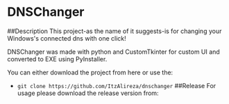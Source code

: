 # DNSChanger
##Description
This project-as the name of it suggests-is for changing your Windows's connected dns with one click!

DNSChanger was made with python and CustomTkinter for custom UI and converted to EXE using PyInstaller.

You can either download the project from here or use the:
- ```git clone https://github.com/ItzAlireza/dnschanger```
##Release
For usage please download the release version from:
